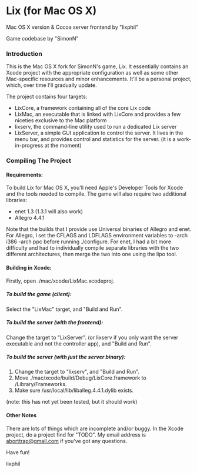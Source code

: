 # Lix (for Mac OS X)
Mac OS X version & Cocoa server frontend by "lixphil"

Game codebase by "SimonN"

### Introduction

This is the Mac OS X fork for SimonN's game, Lix. It essentially contains an Xcode project with the appropriate configuration as well as some other Mac-specific resources and minor enhancements. It'll be a personal project, which, over time I'll gradually update.

The project contains four targets:

* LixCore, a framework containing all of the core Lix code
* LixMac, an executable that is linked with LixCore and provides a few niceties exclusive to the Mac platform
* lixserv, the command-line utility used to run a dedicated Lix server
* LixServer, a simple GUI application to control the server. It lives in the menu bar, and provides control and statistics for the server. (it is a work-in-progress at the moment)


### Compiling The Project

#### Requirements:

To build Lix for Mac OS X, you'll need Apple's Developer Tools for Xcode and the tools needed to compile. The game will also require two additional libraries:

* enet 1.3 (1.3.1 will also work)
* Allegro 4.4.1

Note that the builds that I provide use Universal binaries of Allegro and enet. 
For Allegro, I set the CFLAGS and LDFLAGS environment variables to -arch i386 -arch ppc before running ./configure.
For enet, I had a bit more difficulty and had to individually compile separate libraries with the two different architectures, then merge the two into one using the lipo tool.


#### Building in Xcode:

Firstly, open ./mac/xcode/LixMac.xcodeproj.

##### To build the game (client):

Select the "LixMac" target, and "Build and Run".

##### To build the server (with the frontend):

Change the target to "LixServer". (or lixserv if you only want the server executable and not the controller app), and "Build and Run".

##### To build the server (with just the server binary):

1. Change the target to "lixserv", and "Build and Run".
2. Move ./mac/xcode/build/Debug/LixCore.framework to /Library/Frameworks.
3. Make sure /usr/local/lib/liballeg.4.4.1.dylib exists.

(note: this has not yet been tested, but it should work)


#### Other Notes

There are lots of things which are incomplete and/or buggy. In the Xcode project, do a project find for "TODO". My email address is aborttrap@gmail.com if you've got any questions.


Have fun!

lixphil
